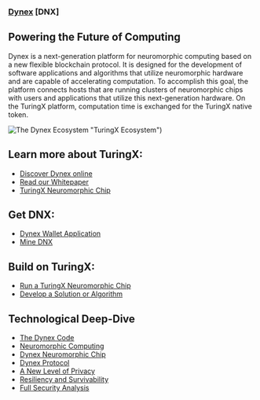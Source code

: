 ### [Dynex](https://dynexcoin.org) [DNX]

## Powering the Future of Computing

Dynex is a next-generation platform for neuromorphic computing based on a new flexible blockchain protocol. It is designed for the development of software applications and algorithms that utilize neuromorphic hardware and are capable of accelerating computation. To accomplish this goal, the platform connects hosts that are running clusters of neuromorphic chips with users and applications that utilize this next-generation hardware. On the TuringX platform, computation time is exchanged for the TuringX native token.

![The Dynex Ecosystem](https://dynexcoin.org/wp-content/uploads/2022/09/ecosystem-768x474.png) "TuringX Ecosystem")

## Learn more about TuringX:
- [Discover Dynex online](https://dynexcoin.org/discover-dynex/)
- [Read our Whitepaper](https://dynexcoin.org/wp-content/uploads/2022/09/dynex-whitepaper.pdf)
- [TuringX Neuromorphic Chip](https://dynexcoin.org/turingx-neuromorphic-chip/)

## Get DNX:
- [Dynex Wallet Application](https://github.com/TuringXplatform/TuringX-Wallet-App)
- [Mine DNX](https://github.com/TuringXplatform/TuringX)

## Build on TuringX:
- [Run a TuringX Neuromorphic Chip](https://github.com/TuringXplatform/TuringX-Neuromorphic-Chip)
- [Develop a Solution or Algorithm](https://github.com/TuringXplatform/TuringXscript) 

## Technological Deep-Dive
- [The Dynex Code](https://github.com/TuringXplatform/TuringX)
- [Neuromorphic Computing](https://dynexcoin.org/neuromorhpic-computing/)
- [Dynex Neuromorphic Chip](https://dynexcoin.org/dynex-neuromorphic-chip/)
- [Dynex Protocol](https://dynexcoin.org/dynex-protocol/)
- [A New Level of Privacy](https://dynexcoin.org/a-new-level-of-privacy/)
- [Resiliency and Survivability](https://dynexcoin.org/resiliency-and-survivability/)
- [Full Security Analysis](https://dynexcoin.org/full-security-analysis/)

